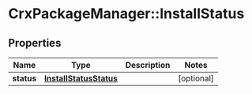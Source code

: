 # CrxPackageManager::InstallStatus

## Properties
Name | Type | Description | Notes
------------ | ------------- | ------------- | -------------
**status** | [**InstallStatusStatus**](InstallStatusStatus.md) |  | [optional] 


